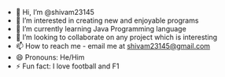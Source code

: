 - 👋 Hi, I’m @shivam23145
- 👀 I’m interested in creating new and enjoyable programs
- 🌱 I’m currently learning Java Programming language
- 💞️ I’m looking to collaborate on any project which is interesting
- 📫 How to reach me - email me at shivam23145@gmail.com
- 😄 Pronouns: He/Him
- ⚡ Fun fact: I love football and F1

<!---
shivam23145/shivam23145 is a ✨ special ✨ repository because its `README.md` (this file) appears on your GitHub profile.
You can click the Preview link to take a look at your changes.
--->

